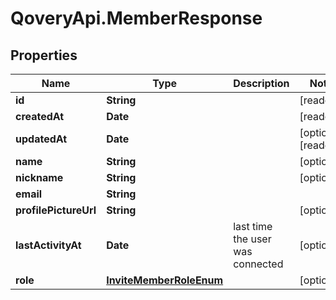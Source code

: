 # QoveryApi.MemberResponse

## Properties

Name | Type | Description | Notes
------------ | ------------- | ------------- | -------------
**id** | **String** |  | [readonly] 
**createdAt** | **Date** |  | [readonly] 
**updatedAt** | **Date** |  | [optional] [readonly] 
**name** | **String** |  | [optional] 
**nickname** | **String** |  | [optional] 
**email** | **String** |  | 
**profilePictureUrl** | **String** |  | [optional] 
**lastActivityAt** | **Date** | last time the user was connected | [optional] 
**role** | [**InviteMemberRoleEnum**](InviteMemberRoleEnum.md) |  | [optional] 



